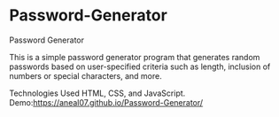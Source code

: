 # Password-Generator
Password Generator

This is a simple password generator program that generates random passwords based on user-specified criteria such as length, 
inclusion of numbers or special characters, and more.

Technologies Used
HTML,
CSS,
and JavaScript.
Demo:https://aneal07.github.io/Password-Generator/

